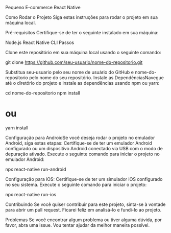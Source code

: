 Pequeno E-commerce React Native

Como Rodar o Projeto
Siga estas instruções para rodar o projeto em sua máquina local.

Pré-requisitos
Certifique-se de ter o seguinte instalado em sua máquina:

Node.js
React Native CLI
Passos

Clone este repositório em sua máquina local usando o seguinte comando:

git clone https://github.com/seu-usuario/nome-do-repositorio.git

Substitua seu-usuario pelo seu nome de usuário do GitHub e nome-do-repositorio pelo nome do seu repositório.
Instale as DependênciasNavegue até o diretório do projeto e instale as dependências usando npm ou yarn:

cd nome-do-repositorio
npm install
# ou
yarn install


Configuração para AndroidSe você deseja rodar o projeto no emulador Android, siga estas etapas:
Certifique-se de ter um emulador Android configurado ou um dispositivo Android conectado via USB com o modo de depuração ativado.
Execute o seguinte comando para iniciar o projeto no emulador Android:

npx react-native run-android

Configuração para iOS: Certifique-se de ter um simulador iOS configurado no seu sistema.
Execute o seguinte comando para iniciar o projeto:

npx react-native run-ios

Contribuindo
Se você quiser contribuir para este projeto, sinta-se à vontade para abrir um pull request. Ficarei feliz em analisá-lo e fundi-lo ao projeto.

Problemas
Se você encontrar algum problema ou tiver alguma dúvida, por favor, abra uma issue. Vou tentar ajudar da melhor maneira possível.
